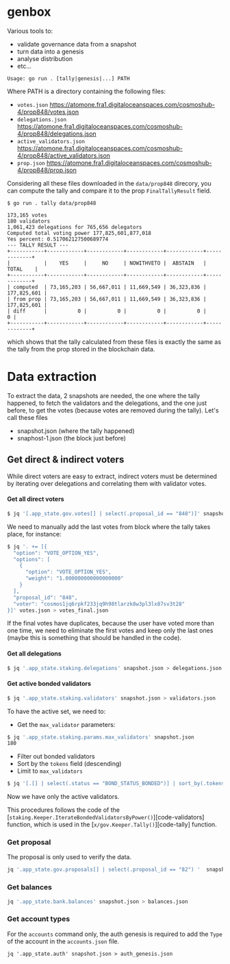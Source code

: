 # genbox

Various tools to:
- validate governance data from a snapshot
- turn data into a genesis
- analyse distribution
- etc...

```
Usage: go run . [tally|genesis|...] PATH
```

Where PATH is a directory containing the following files:
- `votes.json` https://atomone.fra1.digitaloceanspaces.com/cosmoshub-4/prop848/votes.json
- `delegations.json` https://atomone.fra1.digitaloceanspaces.com/cosmoshub-4/prop848/delegations.json
- `active_validators.json` https://atomone.fra1.digitaloceanspaces.com/cosmoshub-4/prop848/active_validators.json
- `prop.json` https://atomone.fra1.digitaloceanspaces.com/cosmoshub-4/prop848/prop.json

Considering all these files downloaded in the `data/prop848` direcory, you can
compute the tally and compare it to the prop `FinalTallyResult` field.

```
$ go run . tally data/prop848

173,165 votes
180 validators
1,061,423 delegations for 765,656 delegators
Computed total voting power 177,825,601,877,018
Yes percent: 0.517062127500689774
--- TALLY RESULT ---
+-----------+------------+------------+------------+------------+-------------+
|           |    YES     |     NO     | NOWITHVETO |  ABSTAIN   |    TOTAL    |
+-----------+------------+------------+------------+------------+-------------+
| computed  | 73,165,203 | 56,667,011 | 11,669,549 | 36,323,836 | 177,825,601 |
| from prop | 73,165,203 | 56,667,011 | 11,669,549 | 36,323,836 | 177,825,601 |
| diff      |          0 |          0 |          0 |          0 |           0 |
+-----------+------------+------------+------------+------------+-------------+
```

which shows that the tally calculated from these files is exactly the same as
the tally from the prop stored in the blockchain data.

# Data extraction

To extract the data, 2 snapshots are needed, the one where the tally happened,
to fetch the validators and the delegations, and the one just before, to get
the votes (because votes are removed during the tally). Let's call these files
- snapshot.json (where the tally happened)
- snaphost-1.json (the block just before)

## Get direct & indirect voters

While direct voters are easy to extract, indirect voters must be determined by
iterating over delegations and correlating them with validator votes.

#### Get all direct voters

```sh
$ jq '[.app_state.gov.votes[] | select(.proposal_id == "848")]' snapshot-1.json > votes.json
```

We need to manually add the last votes from block where the tally takes place,
for instance:

```sh
$ jq '. += [{
  "option": "VOTE_OPTION_YES",
  "options": [
    {
      "option": "VOTE_OPTION_YES",
      "weight": "1.000000000000000000"
    }
  ],
  "proposal_id": "848",
  "voter": "cosmos1jq6rpkf233jq9h98tlarzk8w3pl3lx87sv3t28"
}]' votes.json > votes_final.json
```

If the final votes have duplicates, because the user have voted more than one 
time, we need to eliminate the first votes and keep only the last ones (maybe
this is something that should be handled in the code).

#### Get all delegations

```sh
$ jq '.app_state.staking.delegations' snapshot.json > delegations.json
```

#### Get active bonded validators

```sh
$ jq '.app_state.staking.validators' snapshot.json > validators.json
```

To have the active set, we need to:
- Get the `max_validator` parameters:
```sh
$ jq '.app_state.staking.params.max_validators' snapshot.json
180
```
- Filter out bonded validators
- Sort by the `tokens` field (descending)
- Limit to `max_validators`

```sh
$ jq '[.[] | select(.status == "BOND_STATUS_BONDED")] | sort_by(.tokens|tonumber) | reverse | .[:180]' validators.json > active_validators.json
```

Now we have only the active validators.

This procedures follows the code of the [`staking.Keeper.IterateBondedValidatorsByPower()`][code-validators]
function, which is used in the [`x/gov.Keeper.Tally()`][code-tally] function.

### Get proposal

The proposal is only used to verify the data.

```sh
jq '.app_state.gov.proposals[] | select(.proposal_id == "82") '  snapshot.json > prop.json
```

### Get balances

```sh
jq '.app_state.bank.balances' snapshot.json > balances.json
```

### Get account types

For the `accounts` command only, the auth genesis is required to add the `Type`
of the account in the `accounts.json` file.

```
jq '.app_state.auth' snapshot.json > auth_genesis.json
```

